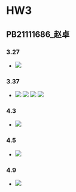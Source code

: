 # HW3
## PB21111686_赵卓
### 3.27
- ![](3.27.jpg)
### 3.37
- ![](3.37.1.jpg)
  ![](3.37.2.jpg)
  ![](3.37.3.jpg)
  ![](3.37.4.jpg)
### 4.3
- ![](4.3.jpg)
### 4.5
- ![](4.5.jpg)
### 4.9
- ![](4.9.jpg)
